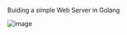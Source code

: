 Buiding a simple Web Server in Golang




![image](https://github.com/shubhamgoyal1402/Web-Server/assets/94732051/51157235-c0ed-4129-a48c-fbf93d2d4ffd)

